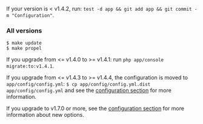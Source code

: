 If your version is < v1.4.2, run: `test -d app && git add app && git commit -m "Configuration"`.

### All versions

```
$ make update
$ make propel
```

If you upgrade from <= v1.4.0 to >= v1.4.1: run `php app/console migrate:to:v1.4.1`.

If you upgrade from <= v1.4.3 to >= v1.4.4, the configuration is moved to `app/config/config.yml`: `$ cp app/config/config.yml.dist app/config/config.yml` and see the [configuration section](#configuration) for more information.

If you upgrade to v1.7.0 or more, see the [configuration section](#configurationh) for more information about new options.